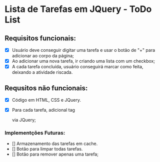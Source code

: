 # Lista de Tarefas em JQuery - ToDo List

## Requisitos funcionais:

- [x] Usuário deve conseguir digitar uma tarefa e usar o botão de "+" para adicionar ao corpo da página;
- [x] Ao adicionar uma nova tarefa, ir criando uma lista com um checkbox;
- [x] A cada tarefa concluída, usuário conseguirá marcar como feita, deixando a atividade riscada.

## Requsitos não funcionais:

- [x] Código em HTML, CSS e JQuery.
- [x] Para cada tarefa, adicional tag <li> via JQuery;


### Implementções Futuras:

- [] Armazenamento das tarefas em cache.
- [] Botão para limpar todas tarefas.
- [] Botão para remover apenas uma tarefa;
